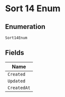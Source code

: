 
# Sort 14 Enum

## Enumeration

`Sort14Enum`

## Fields

| Name |
|  --- |
| `Created` |
| `Updated` |
| `CreatedAt` |

